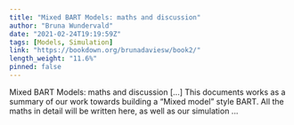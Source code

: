 ```yaml
---
title: "Mixed BART Models: maths and discussion"
author: "Bruna Wundervald"
date: "2021-02-24T19:19:59Z"
tags: [Models, Simulation]
link: "https://bookdown.org/brunadaviesw/book2/"
length_weight: "11.6%"
pinned: false
---
```


Mixed BART Models: maths and discussion [...] This documents works as a summary of our work towards building a
“Mixed model” style BART. All the maths in detail will be written
here, as well as our simulation ...
